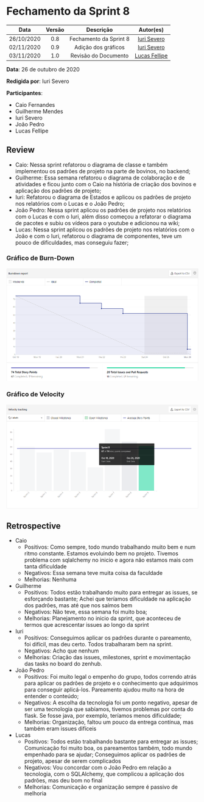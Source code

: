 # Fechamento da Sprint 8

|    Data    | Versão |         Descrição         |           Autor(es)           |
| :--------: | :----: | :-----------------------: | :---------------------------: |
| 26/10/2020 |  0.8   | Fechamento da Sprint 8 | [Iuri Severo](https://github.com/iurisevero)  |
| 02/11/2020 |  0.9   | Adição dos gráficos | [Iuri Severo](https://github.com/iurisevero)  |
| 03/11/2020 |  1.0   | Revisão do Documento | [Lucas Fellipe](https://github.com/lucasfcm9)  |

**Data**: 26 de outubro de 2020

**Redigida por**: Iuri Severo

**Participantes**:
* Caio Fernandes
* Guilherme Mendes
* Iuri Severo
* João Pedro
* Lucas Fellipe

## Review

* Caio: Nessa sprint refatorou o diagrama de classe e também implementou os padrões de projeto na parte de bovinos, no backend;
* Guilherme: Essa semana refatorou o diagrama de colaboração e de atividades e ficou junto com o Caio na história de criação dos bovinos e aplicação dos padrões de projeto;
* Iuri: Refatorou o diagrama de Estados e aplicou os padrões de projeto nos relatórios com o Lucas e o João Pedro;
* João Pedro: Nessa sprint aplicou os padrões de projeto nos relatórios com o Lucas e com o Iuri, além disso começou a refatorar o diagrama de pacotes e subiu os vídeos para o youtube e adicionou na wiki;
* Lucas: Nessa sprint aplicou os padrões de projeto nos relatórios com o João e com o Iuri, refatorou o diagrama de componentes, teve um pouco de dificuldades, mas conseguiu fazer;

### Gráfico de Burn-Down

<img src="docs/Assets/Img/Sprints/BurnDownSprint8.png" alt="Burn-Down">

### Gráfico de Velocity

<img src="docs/Assets/Img/Sprints/VelocitySprint8.png" alt="Velocity">


## Retrospective

* Caio
    * Positivos: Como sempre, todo mundo trabalhando muito bem e num ritmo constante. Estamos evoluindo bem no projeto. Tivemos problema com sqlalchemy no inicio e agora não estamos mais com tanta dificuldade
    * Negativos: Essa semana teve muita coisa da faculdade
    * Melhorias: Nenhuma
* Guilherme
    * Positivos: Todos estão trabalhando muito para entregar as issues, se esforçando bastante; Achei que teríamos dificuldade na aplicação dos padrões, mas até que nos saímos bem
    * Negativos: Não teve, essa semana foi muito boa;
    * Melhorias: Planejamento no inicio da sprint, que aconteceu de termos que acrescentar issues ao longo da sprint
* Iuri
    * Positivos: Conseguimos aplicar os padrões durante o pareamento, foi difícil, mas deu certo. Todos trabalharam bem na sprint.
    * Negativos: Acho que nenhum
    * Melhorias: Criação das issues, milestones, sprint e movimentação das tasks no board do zenhub.
* João Pedro
    * Positivos: Foi muito legal o empenho do grupo, todos correndo atrás para aplicar os padrões de projeto e o conhecimento que adquirimos para conseguir aplicá-los. Pareamento ajudou muito na hora de entender o conteúdo;
    * Negativos: A escolha da tecnologia foi um ponto negativo, apesar de ser uma tecnologia que sabíamos, tivemos problemas por conta do flask. Se fosse java, por exemplo, teríamos menos dificuldade;
    * Melhorias: Organização, faltou um pouco da entrega contínua, mas também eram issues difíceis
* Lucas
    * Positivos: Todos estão trabalhando bastante para entregar as issues; Comunicação foi muito boa, os pareamentos também, todo mundo empenhado para se ajudar; Conseguimos aplicar os padrões de projeto, apesar de serem complicados
    * Negativos: Vou concordar com o João Pedro em relação a tecnologia, com o SQLAlchemy, que complicou a aplicação dos padrões, mas deu bom no final
    * Melhorias: Comunicação e organização sempre é passivo de melhoria
